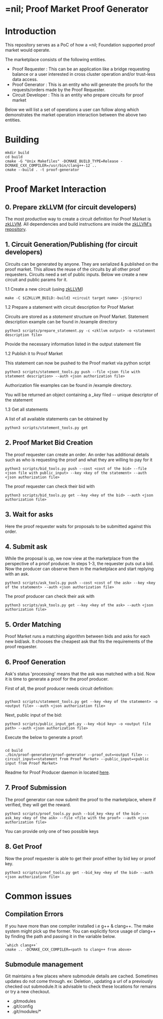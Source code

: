 # =nil; Proof Market Proof Generator

# Introduction

This repository serves as a PoC of how a =nil; Foundation supported proof market would operate.

The marketplace consists of the following entities.
- Proof Requester : This can be an application like a bridge requesting 
balance or a user interested in cross cluster operation and/or trust-less data access.
- Proof Generator : This is an entity who will generate the proofs for the requests/orders
made by the Proof Requester.
- Circuit Developer : This is an entity who prepare circuits for proof market

Below we will list a set of operations a user can follow along which demonstrates the market 
operation interaction between the above two entities.

# Building

```
mkdir build
cd build
cmake -G "Unix Makefiles" -DCMAKE_BUILD_TYPE=Release -DCMAKE_CXX_COMPILER=/usr/bin/clang++-12 ..
cmake --build . -t proof-generator
```

# Proof Market Interaction

## 0. Prepare zkLLVM (for circuit developers)
The most productive way to create a circuit definition for Proof Market is [zkLLVM](https://github.com/NilFoundation/zkllvm).
All dependencies and build instructions are inside the [zkLLVM's repository](https://github.com/NilFoundation/zkllvm). 

## 1. Circuit Generation/Publishing (for circuit developers)

Circuits can be generated by anyone. They are serialized & published on the proof market. 
This allows the reuse of the circuits by all other proof requesters. Circuits need a set 
of public inputs. Below we create a new circuit and public params for it.

1.1  Create a new сircuit (using [zkLLVM](https://github.com/NilFoundation/zkllvm))
```
make -C ${ZKLLVM_BUILD:-build} <circuit target name> -j$(nproc)
```

1.2 Prepare a statement with circuit description for Proof Market

Circuits are stored as a *statement* structure on Proof Market.
Statement description example can be found in /example directory

```
python3 scripts/prepare_statement.py -c <zkllvm output> -o <statement description file>
```

Provide the necessary information listed in the output statement file

1.2 Publish it to Proof Market

This statement can now be pushed to the Proof market via python script

```
python3 scripts/statement_tools.py push --file <json file with statement description> --auth <json authorization file>
```

Authorization file examples can be found in /example directory.

You will be returned an object containing a *_key* filed -- unique descriptor of the statement

1.3 Get all statements

A list of all available statements can be obtained by

```
python3 scripts/statement_tools.py get
```


## 2. Proof Market Bid Creation

The proof requester can create an order. An order has additional details such as who is requesting the proof and what they are willing to pay for it

```
python3 scripts/bid_tools.py push --cost <cost of the bid> --file <json file with public_input> --key <key of the statement> --auth <json authorization file>
```

The proof requester can check their bid with
```
python3 scripts/bid_tools.py get --key <key of the bid> --auth <json authorization file>
```


## 3. Wait for asks
Here the proof requester waits for proposals to be submitted against this order.


## 4. Submit ask
While the proposal is up, we now view at the marketplace from the perspective of a 
proof producer. In steps 1-3, the requester puts out a bid. Now the producer can
observe them in the marketplace and start replying with an ask.

```
python3 scripts/ask_tools.py push --cost <cost of the ask> --key <key of the statement> --auth <json authorization file>
```

The proof producer can check their ask with

```
python3 scripts/ask_tools.py get --key <key of the ask> --auth <json authorization file>
```


## 5. Order Matching

Proof Market runs a matching algorithm between bids and asks for each new bid/ask. 
It chooses the cheapest ask that fits the requirements of the proof requester. 


## 6. Proof Generation
Ask's status 'processing' means that the ask was matched with a bid.
Now it is time to generate a proof for the proof producer. 

First of all, the proof producer needs circuit definition:

```

python3 scripts/statement_tools.py get --key <key of the statement> -o <output file> --auth <json authorization file>

```

Next, public input of the bid:

```
python3 scripts/public_input_get.py --key <bid key> -o <output file path> --auth <json authorization file>
```

Execute the below to generate a proof:
```

cd build
./bin/proof-generator/proof-generator --proof_out=<output file> --circuit_input=<statement from Proof Market> --public_input=<public input from Proof Market>

```

Readme for Proof Producer daemon in located [here](./proof_producer/README.md).

## 7. Proof Submission
The proof generator can now submit the proof to the marketplace, where if verified, they will
get the reward.


```
python3 scripts/proof_tools.py push --bid_key <key of the bid> --ask_key <key of the ask> --file <file with the proof> --auth <json authorization file>
```

You can provide only one of two possible keys

## 8. Get Proof

Now the proof requester is able to get their proof either by bid key or proof key.

```
python3 scripts/proof_tools.py get --bid_key <key of the bid> --auth <json authorization file>
```

# Common issues

## Compilation Errors
If you have more than one compiler installed i.e g++ & clang++. The make system might pick up the former. You can explicitly force usage of
clang++ by finding the path and passing it in the variable below.

```
`which clang++`  
cmake .. -DCMAKE_CXX_COMPILER=<path to clang++ from above>
```

## Submodule management
Git maintains a few places where submodule details are cached. Sometimes updates do not come through. ex: Deletion , updating
a url of a previously checked out submodule.It is advisable to check these locations for remains or try a new checkout.
- .gitmodules
- .git/config
- .git/modules/*

